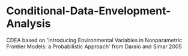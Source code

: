 # Conditional-Data-Envelopment-Analysis
CDEA based on 'Introducing Environmental Variables in Nonparametric Frontier Models: a Probabilistic Approach' from Daraio and Simar 2005
